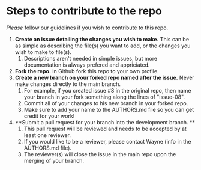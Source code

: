 # Steps to contribute to the repo
*Please* follow our guidelines if you wish to contribute to this repo.

1. **Create an issue detailing the changes you wish to make.** This can be as simple as describing the file(s) you want to add, or the changes you wish to make to file(s).
	1. Descriptions aren't needed in simple issues, but more documentation is always prefered and appriciated.
2. **Fork the repo.** In Github fork this repo to your own profile.
3. **Create a new branch on your forked repo named after the issue.** Never make changes directly to the main branch.
	1. For example, if you created issue #8 in the original repo, then name your branch in your fork something along the lines of "issue-08".
	2. Commit all of your changes to his new branch in your forked repo.
	3. Make sure to add your name to the AUTHORS.md file so you can get credit for your work!
4. **Submit a pull request for your branch into the development branch. **
	1. This pull request will be reviewed and needs to be accepted by at least one reviewer. 
	2. If you would like to be a reviewer, please contact Wayne (info in the AUTHORS.md file).
	3. The reviewer(s) will close the issue in the main repo upon the merging of your branch.
